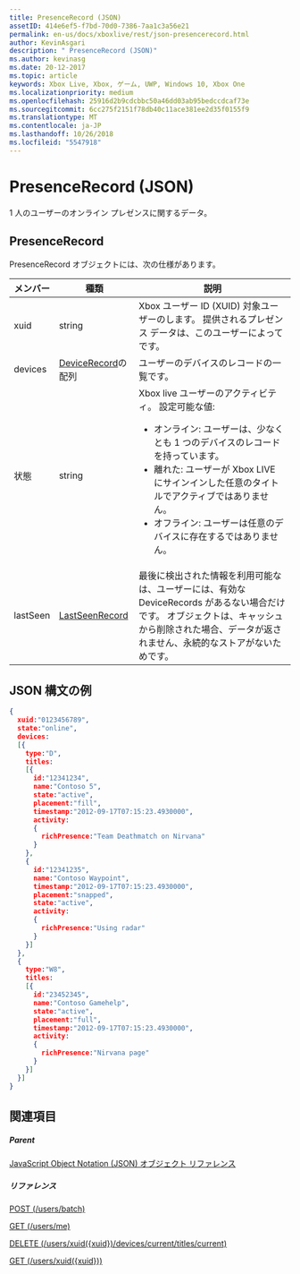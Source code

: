 ```yaml
---
title: PresenceRecord (JSON)
assetID: 414e6ef5-f7bd-70d0-7386-7aa1c3a56e21
permalink: en-us/docs/xboxlive/rest/json-presencerecord.html
author: KevinAsgari
description: " PresenceRecord (JSON)"
ms.author: kevinasg
ms.date: 20-12-2017
ms.topic: article
keywords: Xbox Live, Xbox, ゲーム, UWP, Windows 10, Xbox One
ms.localizationpriority: medium
ms.openlocfilehash: 25916d2b9cdcbbc50a46dd03ab95bedccdcaf73e
ms.sourcegitcommit: 6cc275f2151f78db40c11ace381ee2d35f0155f9
ms.translationtype: MT
ms.contentlocale: ja-JP
ms.lasthandoff: 10/26/2018
ms.locfileid: "5547918"
---
```

# <a name="presencerecord-json"></a>PresenceRecord (JSON)
1 人のユーザーのオンライン プレゼンスに関するデータ。
<a id="ID4EN"></a>


## <a name="presencerecord"></a>PresenceRecord

PresenceRecord オブジェクトには、次の仕様があります。

| メンバー| 種類| 説明|
| --- | --- | --- |
| xuid| string| Xbox ユーザー ID (XUID) 対象ユーザーのします。 提供されるプレゼンス データは、このユーザーによってです。|
| devices| [DeviceRecord](json-devicerecord.md)の配列| ユーザーのデバイスのレコードの一覧です。|
| 状態| string| Xbox live ユーザーのアクティビティ。 設定可能な値: <ul><li>オンライン: ユーザーは、少なくとも 1 つのデバイスのレコードを持っています。</li><li>離れた: ユーザーが Xbox LIVE にサインインした任意のタイトルでアクティブではありません。</li><li>オフライン: ユーザーは任意のデバイスに存在するではありません。</li></ul> | 
| lastSeen| [LastSeenRecord](json-lastseenrecord.md)| 最後に検出された情報を利用可能なは、ユーザーには、有効な DeviceRecords があるない場合だけです。 オブジェクトは、キャッシュから削除された場合、データが返されません、永続的なストアがないためです。|

<a id="ID4E2C"></a>


## <a name="sample-json-syntax"></a>JSON 構文の例


```json
{
  xuid:"0123456789",
  state:"online",
  devices:
  [{
    type:"D",
    titles:
    [{
      id:"12341234",
      name:"Contoso 5",
      state:"active",
      placement:"fill",
      timestamp:"2012-09-17T07:15:23.4930000",
      activity:
      {
        richPresence:"Team Deathmatch on Nirvana"
      }
    },
    {
      id:"12341235",
      name:"Contoso Waypoint",
      timestamp:"2012-09-17T07:15:23.4930000",
      placement:"snapped",
      state:"active",
      activity:
      {
        richPresence:"Using radar"
      }
    }]
  },
  {
    type:"W8",
    titles:
    [{
      id:"23452345",
      name:"Contoso Gamehelp",
      state:"active",
      placement:"full",
      timestamp:"2012-09-17T07:15:23.4930000",
      activity:
      {
        richPresence:"Nirvana page"
      }
    }]
  }]
}

```


<a id="ID4EED"></a>


## <a name="see-also"></a>関連項目

<a id="ID4EGD"></a>


##### <a name="parent"></a>Parent

[JavaScript Object Notation (JSON) オブジェクト リファレンス](atoc-xboxlivews-reference-json.md)


<a id="ID4EQD"></a>


##### <a name="reference"></a>リファレンス

[POST (/users/batch)](../uri/presence/uri-usersbatchpost.md)

 [GET (/users/me)](../uri/presence/uri-usersmeget.md)

 [DELETE (/users/xuid({xuid})/devices/current/titles/current)](../uri/presence/uri-usersxuiddevicescurrenttitlescurrentdelete.md)

 [GET (/users/xuid({xuid}))](../uri/presence/uri-usersxuidget.md)
